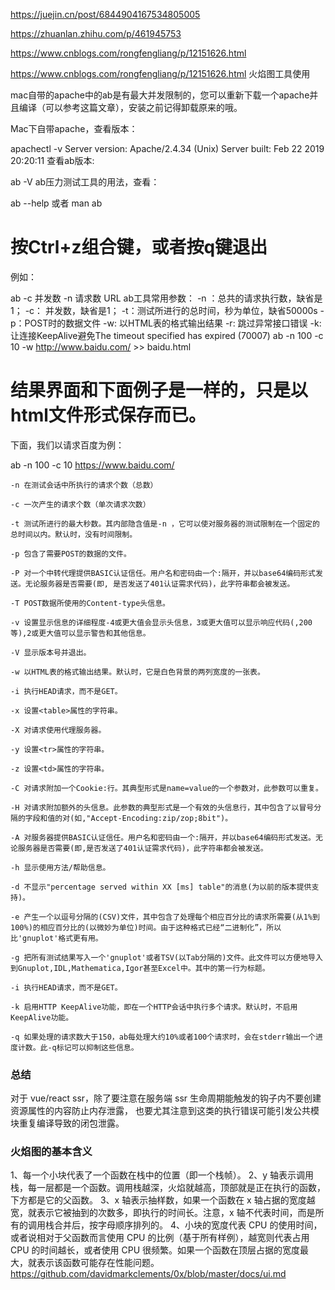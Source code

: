 

https://juejin.cn/post/6844904167534805005

https://zhuanlan.zhihu.com/p/461945753

https://www.cnblogs.com/rongfengliang/p/12151626.html

https://www.cnblogs.com/rongfengliang/p/12151626.html 火焰图工具使用

mac自带的apache中的ab是有最大并发限制的，您可以重新下载一个apache并且编译（可以参考这篇文章），安装之前记得卸载原来的哦。

Mac下自带apache，查看版本：

apachectl -v
Server version: Apache/2.4.34 (Unix)
Server built:   Feb 22 2019 20:20:11
查看ab版本:

ab -V
ab压力测试工具的用法，查看：

ab --help
或者
man ab
# 按Ctrl+z组合键，或者按q键退出
例如：

ab -c 并发数 -n 请求数 URL
ab工具常用参数：
-n ：总共的请求执行数，缺省是1；
-c： 并发数，缺省是1；
-t：测试所进行的总时间，秒为单位，缺省50000s
-p：POST时的数据文件
-w: 以HTML表的格式输出结果
-r: 跳过异常接口错误
-k: 让连接KeepAlive避免The timeout specified has expired (70007)
ab -n 100 -c 10 -w http://www.baidu.com/ >> baidu.html
# 结果界面和下面例子是一样的，只是以html文件形式保存而已。
下面，我们以请求百度为例：

ab -n 100 -c 10 https://www.baidu.com/

``` text
-n 在测试会话中所执行的请求个数（总数）
 
-c 一次产生的请求个数（单次请求次数）
 
-t 测试所进行的最大秒数。其内部隐含值是-n ，它可以使对服务器的测试限制在一个固定的总时间以内。默认时，没有时间限制。
 
-p 包含了需要POST的数据的文件。
 
-P 对一个中转代理提供BASIC认证信任。用户名和密码由一个:隔开，并以base64编码形式发送。无论服务器是否需要(即, 是否发送了401认证需求代码)，此字符串都会被发送。
 
-T POST数据所使用的Content-type头信息。
 
-v 设置显示信息的详细程度-4或更大值会显示头信息，3或更大值可以显示响应代码(,200等),2或更大值可以显示警告和其他信息。
 
-V 显示版本号并退出。
 
-w 以HTML表的格式输出结果。默认时，它是白色背景的两列宽度的一张表。
 
-i 执行HEAD请求，而不是GET。
 
-x 设置<table>属性的字符串。
 
-X 对请求使用代理服务器。
 
-y 设置<tr>属性的字符串。
 
-z 设置<td>属性的字符串。
 
-C 对请求附加一个Cookie:行。其典型形式是name=value的一个参数对，此参数可以重复。
 
-H 对请求附加额外的头信息。此参数的典型形式是一个有效的头信息行，其中包含了以冒号分隔的字段和值的对(如,"Accept-Encoding:zip/zop;8bit")。
 
-A 对服务器提供BASIC认证信任。用户名和密码由一个:隔开，并以base64编码形式发送。无论服务器是否需要(即,是否发送了401认证需求代码)，此字符串都会被发送。
 
-h 显示使用方法/帮助信息。
 
-d 不显示"percentage served within XX [ms] table"的消息(为以前的版本提供支持)。
 
-e 产生一个以逗号分隔的(CSV)文件，其中包含了处理每个相应百分比的请求所需要(从1%到100%)的相应百分比的(以微妙为单位)时间。由于这种格式已经“二进制化”，所以比'gnuplot'格式更有用。
 
-g 把所有测试结果写入一个'gnuplot'或者TSV(以Tab分隔的)文件。此文件可以方便地导入到Gnuplot,IDL,Mathematica,Igor甚至Excel中。其中的第一行为标题。
 
-i 执行HEAD请求，而不是GET。
 
-k 启用HTTP KeepAlive功能，即在一个HTTP会话中执行多个请求。默认时，不启用KeepAlive功能。
 
-q 如果处理的请求数大于150，ab每处理大约10%或者100个请求时，会在stderr输出一个进度计数。此-q标记可以抑制这些信息。
```

### 总结
对于 vue/react ssr，除了要注意在服务端 ssr 生命周期能触发的钩子内不要创建资源属性的内容防止内存泄露，
也要尤其注意到这类的执行错误可能引发公共模块重复编译导致的闭包泄露。


### 火焰图的基本含义

<!-- <img :src="https://pic2.zhimg.com/80/v2-7194a798ac94709936f1ec60ae73bc71_1440w.jpg"> -->
1、每一个小块代表了一个函数在栈中的位置（即一个栈帧）。
2、y 轴表示调用栈，每一层都是一个函数。调用栈越深，火焰就越高，顶部就是正在执行的函数，下方都是它的父函数。
3、x 轴表示抽样数，如果一个函数在 x 轴占据的宽度越宽，就表示它被抽到的次数多，即执行的时间长。注意，x 轴不代表时间，而是所有的调用栈合并后，按字母顺序排列的。
4、小块的宽度代表 CPU 的使用时间，或者说相对于父函数而言使用 CPU 的比例（基于所有样例），越宽则代表占用 CPU 的时间越长，或者使用 CPU 很频繁。如果一个函数在顶层占据的宽度最大，就表示该函数可能存在性能问题。
https://github.com/davidmarkclements/0x/blob/master/docs/ui.md